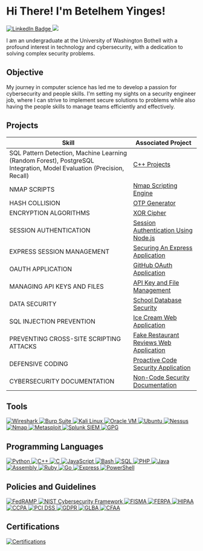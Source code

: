# Hi There! I'm Betelhem Yinges!
<a href="https://www.linkedin.com/in/betelhem-yinges-906b96279/" target="_blank">
    <img src="https://img.shields.io/badge/-LinkedIn-0072b1?&style=for-the-badge&logo=linkedin&logoColor=white" alt="LinkedIn Badge" />
</a>
 <a href="https://github.com/RaineJohnson/Non-Code-Security-Documentation/blob/main/Raine%20Johnson%20Resume.pdf" target="_blank">
<img src="https://img.shields.io/badge/-Resume-FFD700?&style=for-the-badge&logo=googledocs&logoColor=white" />
</a>
</a>
 
I am an undergraduate at the University of Washington Bothell with a profound interest in technology and cybersecurity, with a dedication to solving complex security problems.
 
## Objective
 
My journey in computer science has led me to develop a passion for cybersecurity and people skills. I'm setting my sights on a security engineer job, where I can strive to implement secure solutions to problems while also having the people skills to manage teams efficiently and effectively.
 
## Projects
 
| Skill                                         |                                               Associated Project         |
|---------------------------------------------------------------------------------------------|-----------------------------------------------------------------------|
  SQL Pattern Detection, Machine Learning (Random Forest), PostgreSQL Integration, Model Evaluation (Precision, Recall)  | <a href="https://github.com/RaineJohnson/C-Plus-Plus-Projects.git">C++ Projects</a>|
| NMAP SCRIPTS                                  | <a href="https://github.com/RaineJohnson/Nmap-Scripts.git">Nmap Scripting Engine</a>|
| HASH COLLISION                                | <a href="https://github.com/RaineJohnson/337Assignment2.git">OTP Generator</a>|
| ENCRYPTION ALGORITHMS                         | <a href="https://github.com/RaineJohnson/XOR-Cipher.git">XOR Cipher</a>|
| SESSION AUTHENTICATION                        | <a href="https://github.com/RaineJohnson/Session-Authentication.git">Session Authentication Using Node.js</a>|
| EXPRESS SESSION MANAGEMENT                    | <a href="https://github.com/RaineJohnson/Express-Session-Management.git">Securing An Express Application</a>|
| OAUTH APPLICATION                             | <a href="https://github.com/RaineJohnson/OAuth-Through-GitHub.git">GitHub OAuth Application</a>|
| MANAGING API KEYS AND FILES                   | <a href="https://github.com/RaineJohnson/Node-Env-Keys-Management.git">API Key and File Management</a>|
| DATA SECURITY                                 | <a href="https://github.com/RaineJohnson/Data-Security-Application.git">School Database Security</a>|
| SQL INJECTION PREVENTION                      | <a href="https://github.com/RaineJohnson/SQL-Injection-Project.git">Ice Cream Web Application</a>|
| PREVENTING CROSS-SITE SCRIPTING ATTACKS       | <a href="https://github.com/RaineJohnson/Preventing-XSS-Attacks.git">Fake Restaurant Reviews Web Application</a>|
| DEFENSIVE CODING                              | <a href="https://github.com/RaineJohnson/Defensive-Coding.git">Proactive Code Security Application</a>|
| CYBERSECURITY DOCUMENTATION                   | <a href="https://github.com/RaineJohnson/Non-Code-Security-Documentation.git">Non-Code Security Documentation</a>|
 
## Tools
 
<a href="https://www.wireshark.org" target="_blank">
<img src="https://img.shields.io/badge/-Wireshark-1679A7?&style=for-the-badge&logo=Wireshark&logoColor=white" alt="Wireshark"/>
</a>
<a href="https://portswigger.net/burp" target="_blank">
<img src="https://img.shields.io/badge/-Burp%20Suite-FE7A16?style=for-the-badge&logo=Burp%20Suite&logoColor=white" alt="Burp Suite"/>
</a>
<a href="https://www.kali.org" target="_blank">
<img src="https://img.shields.io/badge/-Kali%20Linux-557C94?&style=for-the-badge&logo=kalilinux&logoColor=white" alt="Kali Linux"/>
</a>
<a href="https://www.oracle.com/virtualization/" target="_blank">
<img src="https://img.shields.io/badge/-Oracle%20VM-F80000?&style=for-the-badge&logo=oracle&logoColor=white" alt="Oracle VM"/>
</a>
<a href="https://ubuntu.com" target="_blank">
<img src="https://img.shields.io/badge/-Ubuntu-E95420?&style=for-the-badge&logo=ubuntu&logoColor=white" alt="Ubuntu"/>
</a>
<a href="https://www.tenable.com/products/nessus" target="_blank">
<img src="https://img.shields.io/badge/-Nessus-00A1E0?&style=for-the-badge&logo=tenable&logoColor=white" alt="Nessus"/>
</a>
<a href="https://nmap.org" target="_blank">
<img src="https://img.shields.io/badge/-Nmap-4682B4?&style=for-the-badge&logo=nmap&logoColor=white" alt="Nmap"/>
</a>
<a href="https://www.metasploit.com" target="_blank">
<img src="https://img.shields.io/badge/-Metasploit-000000?&style=for-the-badge&logo=metasploit&logoColor=white" alt="Metasploit"/>
</a>
<a href="https://www.splunk.com" target="_blank">
<img src="https://img.shields.io/badge/-Splunk%20SIEM-000000?&style=for-the-badge&logo=Splunk&logoColor=white" alt="Splunk SIEM"/>
</a>
<a href="https://gnupg.org" target="_blank">
<img src="https://img.shields.io/badge/-GPG-000000?&style=for-the-badge&logo=GnuPG&logoColor=white" alt="GPG"/>
</a>
 
 
## Programming Languages
<a href="https://www.python.org" target="_blank">
<img src="https://img.shields.io/badge/-Python-3776AB?style=for-the-badge&logo=Python&logoColor=white" alt="Python"/>
</a>
<a href="https://isocpp.org/" target="_blank">
<img src="https://img.shields.io/badge/-C++-00599C?style=for-the-badge&logo=C%2B%2B&logoColor=white" alt="C++"/>
</a>
<a href="https://en.wikipedia.org/wiki/C_(programming_language)" target="_blank">
<img src="https://img.shields.io/badge/-C-A8B9CC?style=for-the-badge&logo=C&logoColor=white" alt="C"/>
</a>
<a href="https://developer.mozilla.org/en-US/docs/Web/JavaScript" target="_blank">
<img src="https://img.shields.io/badge/-JavaScript-F7DF1E?style=for-the-badge&logo=JavaScript&logoColor=black" alt="JavaScript"/>
</a>
<a href="https://www.gnu.org/software/bash/" target="_blank">
<img src="https://img.shields.io/badge/-Bash-4EAA25?style=for-the-badge&logo=GNU-Bash&logoColor=white" alt="Bash"/>
</a>
<a href="https://en.wikipedia.org/wiki/SQL" target="_blank">
<img src="https://img.shields.io/badge/-SQL-003B57?style=for-the-badge&logo=MySQL&logoColor=white" alt="SQL"/>
</a>
<a href="https://www.php.net/" target="_blank">
<img src="https://img.shields.io/badge/-PHP-777BB4?style=for-the-badge&logo=PHP&logoColor=white" alt="PHP"/>
</a>
<a href="https://www.java.com/" target="_blank">
<img src="https://img.shields.io/badge/-Java-007396?style=for-the-badge&logo=Java&logoColor=white" alt="Java"/>
</a>
<a href="https://en.wikipedia.org/wiki/Assembly_language" target="_blank">
<img src="https://img.shields.io/badge/-Assembly-525252?style=for-the-badge&logo=AssemblyScript&logoColor=white" alt="Assembly"/>
</a>
<a href="https://www.ruby-lang.org/en/" target="_blank">
<img src="https://img.shields.io/badge/-Ruby-CC342D?style=for-the-badge&logo=Ruby&logoColor=white" alt="Ruby"/>
</a>
<a href="https://golang.org/" target="_blank">
<img src="https://img.shields.io/badge/-Go-00ADD8?style=for-the-badge&logo=Go&logoColor=white" alt="Go"/>
</a>
<a href="https://expressjs.com/" target="_blank">
<img src="https://img.shields.io/badge/-Express-000000?style=for-the-badge&logo=Express&logoColor=white" alt="Express"/>
</a>
<a href="https://docs.microsoft.com/en-us/powershell/" target="_blank">
<img src="https://img.shields.io/badge/-PowerShell-5391FE?style=for-the-badge&logo=PowerShell&logoColor=white" alt="PowerShell"/>
</a>
 
 
## Policies and Guidelines
 
<a href="https://www.fedramp.gov/" target="_blank">
<img src="https://img.shields.io/badge/-FedRAMP-004990?style=for-the-badge&logo=FedRAMP&logoColor=white" alt="FedRAMP"/>
</a>
<a href="https://www.nist.gov/cyberframework" target="_blank">
<img src="https://img.shields.io/badge/-NIST%20CSF-006699?style=for-the-badge&logo=NIST&logoColor=white" alt="NIST Cybersecurity Framework"/>
</a>
<a href="https://www.cisa.gov/topics/cyber-threats-and-advisories/federal-information-security-modernization-act" target="_blank">
<img src="https://img.shields.io/badge/-FISMA-003366?style=for-the-badge&logo=GOV&logoColor=white" alt="FISMA"/>
</a>
<a href="https://studentprivacy.ed.gov/ferpa" target="_blank">
<img src="https://img.shields.io/badge/-FERPA-003366?style=for-the-badge&logo=Education&logoColor=white" alt="FERPA"/>
</a>
<a href="https://www.hhs.gov/hipaa/for-professionals/index.html" target="_blank">
<img src="https://img.shields.io/badge/-HIPAA-0072CE?style=for-the-badge&logo=Health&logoColor=white" alt="HIPAA"/>
</a>
<a href="https://oag.ca.gov/privacy/ccpa" target="_blank">
<img src="https://img.shields.io/badge/-CCPA-175E1C?style=for-the-badge&logo=California&logoColor=white" alt="CCPA"/>
</a>
<a href="https://www.pcisecuritystandards.org/" target="_blank">
<img src="https://img.shields.io/badge/-PCI%20DSS-005F8D?style=for-the-badge&logo=Secure&logoColor=white" alt="PCI DSS"/>
</a>
<a href="https://gdpr-info.eu/" target="_blank">
<img src="https://img.shields.io/badge/-GDPR-003399?style=for-the-badge&logo=EU&logoColor=white" alt="GDPR"/>
</a>
<a href="https://www.ftc.gov/business-guidance/privacy-security/gramm-leach-bliley-act" target="_blank">
<img src="https://img.shields.io/badge/-GLBA-006747?style=for-the-badge&logo=FTC&logoColor=white" alt="GLBA"/>
</a>
<a href="https://www.justice.gov/jm/jm-9-48000-computer-fraud" target="_blank">
<img src="https://img.shields.io/badge/-CFAA-8A2BE2?style=for-the-badge&logo=DOJ&logoColor=white" alt="CFAA"/>
</a>
 
 
 
## Certifications
 
<a href="https://github.com/RaineJohnson/Certifications.git" target="_blank">
<img src="https://img.shields.io/badge/-GitHub%20Certifications-181717?&style=for-the-badge&logo=github&logoColor=white" alt="Certifications"/>
</a>
 
